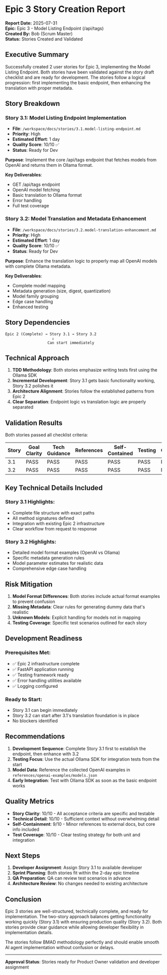 # Epic 3 Story Creation Report

**Report Date:** 2025-07-31  
**Epic:** Epic 3 - Model Listing Endpoint (/api/tags)  
**Created By:** Bob (Scrum Master)  
**Status:** Stories Created and Validated  

## Executive Summary

Successfully created 2 user stories for Epic 3, implementing the Model Listing Endpoint. Both stories have been validated against the story draft checklist and are ready for development. The stories follow a logical progression: first implementing the basic endpoint, then enhancing the translation with proper metadata.

## Story Breakdown

### Story 3.1: Model Listing Endpoint Implementation
- **File**: `/workspace/docs/stories/3.1.model-listing-endpoint.md`
- **Priority**: High
- **Estimated Effort**: 1 day
- **Quality Score**: 10/10 ✅
- **Status**: Ready for Dev

**Purpose**: Implement the core /api/tags endpoint that fetches models from OpenAI and returns them in Ollama format.

**Key Deliverables**:
- GET /api/tags endpoint
- OpenAI model fetching
- Basic translation to Ollama format
- Error handling
- Full test coverage

### Story 3.2: Model Translation and Metadata Enhancement
- **File**: `/workspace/docs/stories/3.2.model-translation-enhancement.md`
- **Priority**: High
- **Estimated Effort**: 1 day
- **Quality Score**: 10/10 ✅
- **Status**: Ready for Dev

**Purpose**: Enhance the translation logic to properly map all OpenAI models with complete Ollama metadata.

**Key Deliverables**:
- Complete model mapping
- Metadata generation (size, digest, quantization)
- Model family grouping
- Edge case handling
- Enhanced testing

## Story Dependencies

```
Epic 2 (Complete) → Story 3.1 → Story 3.2
                     ↓
                   Can start immediately
```

## Technical Approach

1. **TDD Methodology**: Both stories emphasize writing tests first using the Ollama SDK
2. **Incremental Development**: Story 3.1 gets basic functionality working, Story 3.2 polishes it
3. **Architecture Alignment**: Stories follow the established patterns from Epic 2
4. **Clear Separation**: Endpoint logic vs translation logic are properly separated

## Validation Results

Both stories passed all checklist criteria:

| Story | Goal Clarity | Tech Guidance | References | Self-Contained | Testing | Overall |
|-------|-------------|---------------|------------|----------------|---------|---------|
| 3.1 | PASS | PASS | PASS | PASS | PASS | READY |
| 3.2 | PASS | PASS | PASS | PASS | PASS | READY |

## Key Technical Details Included

### Story 3.1 Highlights:
- Complete file structure with exact paths
- All method signatures defined
- Integration with existing Epic 2 infrastructure
- Clear workflow from request to response

### Story 3.2 Highlights:
- Detailed model format examples (OpenAI vs Ollama)
- Specific metadata generation rules
- Model parameter estimates for realistic data
- Comprehensive edge case handling

## Risk Mitigation

1. **Model Format Differences**: Both stories include actual format examples to prevent confusion
2. **Missing Metadata**: Clear rules for generating dummy data that's realistic
3. **Unknown Models**: Explicit handling for models not in mapping
4. **Testing Coverage**: Specific test scenarios outlined for each story

## Development Readiness

### Prerequisites Met:
- ✅ Epic 2 infrastructure complete
- ✅ FastAPI application running
- ✅ Testing framework ready
- ✅ Error handling utilities available
- ✅ Logging configured

### Ready to Start:
- Story 3.1 can begin immediately
- Story 3.2 can start after 3.1's translation foundation is in place
- No blockers identified

## Recommendations

1. **Development Sequence**: Complete Story 3.1 first to establish the endpoint, then enhance with 3.2
2. **Testing Focus**: Use the actual Ollama SDK for integration tests from the start
3. **Model Data**: Reference the collected OpenAI examples in `references/openai-examples/models.json`
4. **Early Integration**: Test with Ollama SDK as soon as the basic endpoint works

## Quality Metrics

- **Story Clarity**: 10/10 - All acceptance criteria are specific and testable
- **Technical Detail**: 10/10 - Sufficient context without overwhelming detail  
- **Self-Containment**: 9/10 - Minor references to external docs, but core info included
- **Test Coverage**: 10/10 - Clear testing strategy for both unit and integration

## Next Steps

1. **Developer Assignment**: Assign Story 3.1 to available developer
2. **Sprint Planning**: Both stories fit within the 2-day epic timeline
3. **QA Preparation**: QA can review test scenarios in advance
4. **Architecture Review**: No changes needed to existing architecture

## Conclusion

Epic 3 stories are well-structured, technically complete, and ready for implementation. The two-story approach balances getting functionality working quickly (Story 3.1) with ensuring production quality (Story 3.2). Both stories provide clear guidance while allowing developer flexibility in implementation details.

The stories follow BMAD methodology perfectly and should enable smooth AI agent implementation without confusion or delays.

---

**Approval Status**: Stories ready for Product Owner validation and developer assignment